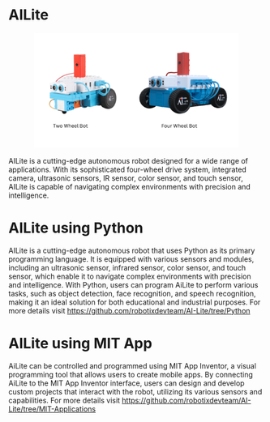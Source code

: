 # AILite
<p align="center" width="120%">
    <img width="80%" src="Ailite_img.png" />
</p>

AILite is a cutting-edge autonomous robot designed for a wide range of applications. With its sophisticated four-wheel drive system, integrated camera, ultrasonic sensors, IR sensor, color sensor, and touch sensor, AILite is capable of navigating complex environments with precision and intelligence.

# AILite using Python

AILite is a cutting-edge autonomous robot that uses Python as its primary programming language. It is equipped with various sensors and modules, including an ultrasonic sensor, infrared sensor, color sensor, and touch sensor, which enable it to navigate complex environments with precision and intelligence. With Python, users can program AiLite to perform various tasks, such as object detection, face recognition, and speech recognition, making it an ideal solution for both educational and industrial purposes.
For more details visit https://github.com/robotixdevteam/AI-Lite/tree/Python

# AILite using MIT App

AiLite can be controlled and programmed using MIT App Inventor, a visual programming tool that allows users to create mobile apps. By connecting AiLite to the MIT App Inventor interface, users can design and develop custom projects that interact with the robot, utilizing its various sensors and capabilities. 
For more details visit https://github.com/robotixdevteam/AI-Lite/tree/MIT-Applications
